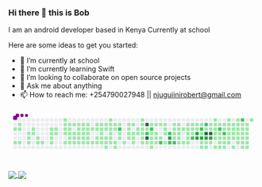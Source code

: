 ### Hi there 👋 this is Bob

I am an android developer based in Kenya
Currently at school 


Here are some ideas to get you started:

- 🔭 I’m currently at school 
- 🌱 I’m currently learning Swift
- 👯 I’m looking to collaborate on open source projects
- 💬 Ask me about anything
- 📫 How to reach me: +254790027948 || njuguiinirobert@gmail.com


<svg viewBox="-16 -32 880 192" width="880" height="192" xmlns="http://www.w3.org/2000/svg"><style>@keyframes c0{.95%{fill:var(--c1)}.97%,to{fill:var(--ce)}}@keyframes c1{1.52%{fill:var(--c1)}1.54%,to{fill:var(--ce)}}@keyframes c2{.56%{fill:var(--c1)}.58%,to{fill:var(--ce)}}@keyframes c3{.75%{fill:var(--c1)}.77%,to{fill:var(--ce)}}@keyframes c4{1.71%{fill:var(--c1)}1.73%,to{fill:var(--ce)}}@keyframes c5{2.48%{fill:var(--c1)}2.5%,to{fill:var(--ce)}}@keyframes c6{2.28%{fill:var(--c1)}2.3%,to{fill:var(--ce)}}@keyframes c7{2.09%{fill:var(--c1)}2.11%,to{fill:var(--ce)}}@keyframes c8{2.86%{fill:var(--c1)}2.88%,to{fill:var(--ce)}}@keyframes c9{2.67%{fill:var(--c1)}2.69%,to{fill:var(--ce)}}@keyframes ca{3.43%{fill:var(--c1)}3.45%,to{fill:var(--ce)}}@keyframes cb{3.62%{fill:var(--c1)}3.64%,to{fill:var(--ce)}}@keyframes cc{3.81%{fill:var(--c1)}3.83%,to{fill:var(--ce)}}@keyframes cd{5.15%{fill:var(--c1)}5.17%,to{fill:var(--ce)}}@keyframes ce{4.58%{fill:var(--c1)}4.6%,to{fill:var(--ce)}}@keyframes cf{4.39%{fill:var(--c1)}4.41%,to{fill:var(--ce)}}@keyframes cg{4.2%{fill:var(--c1)}4.22%,to{fill:var(--ce)}}@keyframes ch{4.96%{fill:var(--c1)}4.98%,to{fill:var(--ce)}}@keyframes ci{4.77%{fill:var(--c1)}4.79%,to{fill:var(--ce)}}@keyframes cj{60.79%{fill:var(--c1)}60.81%,to{fill:var(--ce)}}@keyframes ck{5.92%{fill:var(--c1)}5.94%,to{fill:var(--ce)}}@keyframes cl{21.02%{fill:var(--c1)}21.04%,to{fill:var(--ce)}}@keyframes cm{21.21%{fill:var(--c1)}21.23%,to{fill:var(--ce)}}@keyframes cn{59.84%{fill:var(--c1)}59.86%,to{fill:var(--ce)}}@keyframes co{6.11%{fill:var(--c1)}6.13%,to{fill:var(--ce)}}@keyframes cp{20.83%{fill:var(--c1)}20.85%,to{fill:var(--ce)}}@keyframes cq{20.64%{fill:var(--c1)}20.66%,to{fill:var(--ce)}}@keyframes cr{21.6%{fill:var(--c1)}21.62%,to{fill:var(--ce)}}@keyframes cs{59.65%{fill:var(--c1)}59.67%,to{fill:var(--ce)}}@keyframes ct{6.3%{fill:var(--c1)}6.32%,to{fill:var(--ce)}}@keyframes cu{20.45%{fill:var(--c1)}20.47%,to{fill:var(--ce)}}@keyframes cv{21.79%{fill:var(--c1)}21.81%,to{fill:var(--ce)}}@keyframes cw{59.45%{fill:var(--c1)}59.47%,to{fill:var(--ce)}}@keyframes cx{6.49%{fill:var(--c1)}6.51%,to{fill:var(--ce)}}@keyframes cy{20.07%{fill:var(--c1)}20.09%,to{fill:var(--ce)}}@keyframes cz{20.26%{fill:var(--c1)}20.28%,to{fill:var(--ce)}}@keyframes c10{21.98%{fill:var(--c1)}22%,to{fill:var(--ce)}}@keyframes c11{59.26%{fill:var(--c1)}59.28%,to{fill:var(--ce)}}@keyframes c12{6.68%{fill:var(--c1)}6.7%,to{fill:var(--ce)}}@keyframes c13{19.88%{fill:var(--c1)}19.9%,to{fill:var(--ce)}}@keyframes c14{19.68%{fill:var(--c1)}19.7%,to{fill:var(--ce)}}@keyframes c15{22.17%{fill:var(--c1)}22.19%,to{fill:var(--ce)}}@keyframes c16{59.07%{fill:var(--c1)}59.09%,to{fill:var(--ce)}}@keyframes c17{6.87%{fill:var(--c1)}6.89%,to{fill:var(--ce)}}@keyframes c18{7.06%{fill:var(--c1)}7.08%,to{fill:var(--ce)}}@keyframes c19{19.49%{fill:var(--c1)}19.51%,to{fill:var(--ce)}}@keyframes c1a{22.36%{fill:var(--c1)}22.38%,to{fill:var(--ce)}}@keyframes c1b{58.88%{fill:var(--c1)}58.9%,to{fill:var(--ce)}}@keyframes c1c{7.26%{fill:var(--c1)}7.28%,to{fill:var(--ce)}}@keyframes c1d{58.69%{fill:var(--c1)}58.71%,to{fill:var(--ce)}}@keyframes c1e{57.73%{fill:var(--c1)}57.75%,to{fill:var(--ce)}}@keyframes c1f{7.45%{fill:var(--c1)}7.47%,to{fill:var(--ce)}}@keyframes c1g{22.74%{fill:var(--c1)}22.76%,to{fill:var(--ce)}}@keyframes c1h{22.93%{fill:var(--c1)}22.95%,to{fill:var(--ce)}}@keyframes c1i{57.54%{fill:var(--c1)}57.56%,to{fill:var(--ce)}}@keyframes c1j{7.64%{fill:var(--c1)}7.66%,to{fill:var(--ce)}}@keyframes c1k{18.92%{fill:var(--c1)}18.94%,to{fill:var(--ce)}}@keyframes c1l{18.73%{fill:var(--c1)}18.75%,to{fill:var(--ce)}}@keyframes c1m{23.13%{fill:var(--c1)}23.15%,to{fill:var(--ce)}}@keyframes c1n{57.35%{fill:var(--c1)}57.37%,to{fill:var(--ce)}}@keyframes c1o{7.83%{fill:var(--c1)}7.85%,to{fill:var(--ce)}}@keyframes c1p{18.54%{fill:var(--c1)}18.56%,to{fill:var(--ce)}}@keyframes c1q{18.35%{fill:var(--c1)}18.37%,to{fill:var(--ce)}}@keyframes c1r{23.51%{fill:var(--c1)}23.53%,to{fill:var(--ce)}}@keyframes c1s{56.97%{fill:var(--c1)}56.99%,to{fill:var(--ce)}}@keyframes c1t{57.16%{fill:var(--c1)}57.18%,to{fill:var(--ce)}}@keyframes c1u{8.02%{fill:var(--c1)}8.04%,to{fill:var(--ce)}}@keyframes c1v{17.39%{fill:var(--c1)}17.41%,to{fill:var(--ce)}}@keyframes c1w{17.58%{fill:var(--c1)}17.6%,to{fill:var(--ce)}}@keyframes c1x{18.15%{fill:var(--c1)}18.17%,to{fill:var(--ce)}}@keyframes c1y{8.4%{fill:var(--c1)}8.42%,to{fill:var(--ce)}}@keyframes c1z{8.21%{fill:var(--c1)}8.23%,to{fill:var(--ce)}}@keyframes c20{17.96%{fill:var(--c1)}17.98%,to{fill:var(--ce)}}@keyframes c21{23.89%{fill:var(--c1)}23.91%,to{fill:var(--ce)}}@keyframes c22{8.59%{fill:var(--c1)}8.61%,to{fill:var(--ce)}}@keyframes c23{79.15%{fill:var(--c2)}79.17%,to{fill:var(--ce)}}@keyframes c24{17.01%{fill:var(--c1)}17.03%,to{fill:var(--ce)}}@keyframes c25{16.82%{fill:var(--c1)}16.84%,to{fill:var(--ce)}}@keyframes c26{24.46%{fill:var(--c1)}24.48%,to{fill:var(--ce)}}@keyframes c27{8.98%{fill:var(--c1)}9%,to{fill:var(--ce)}}@keyframes c28{15.67%{fill:var(--c1)}15.69%,to{fill:var(--ce)}}@keyframes c29{15.48%{fill:var(--c1)}15.5%,to{fill:var(--ce)}}@keyframes c2a{16.43%{fill:var(--c1)}16.45%,to{fill:var(--ce)}}@keyframes c2b{9.17%{fill:var(--c1)}9.19%,to{fill:var(--ce)}}@keyframes c2c{15.29%{fill:var(--c1)}15.31%,to{fill:var(--ce)}}@keyframes c2d{16.24%{fill:var(--c1)}16.26%,to{fill:var(--ce)}}@keyframes c2e{24.85%{fill:var(--c1)}24.87%,to{fill:var(--ce)}}@keyframes c2f{14.9%{fill:var(--c1)}14.92%,to{fill:var(--ce)}}@keyframes c2g{15.1%{fill:var(--c1)}15.12%,to{fill:var(--ce)}}@keyframes c2h{9.74%{fill:var(--c1)}9.76%,to{fill:var(--ce)}}@keyframes c2i{9.55%{fill:var(--c1)}9.57%,to{fill:var(--ce)}}@keyframes c2j{14.71%{fill:var(--c1)}14.73%,to{fill:var(--ce)}}@keyframes c2k{14.52%{fill:var(--c1)}14.54%,to{fill:var(--ce)}}@keyframes c2l{14.33%{fill:var(--c1)}14.35%,to{fill:var(--ce)}}@keyframes c2m{14.14%{fill:var(--c1)}14.16%,to{fill:var(--ce)}}@keyframes c2n{87.75%{fill:var(--c4)}87.77%,to{fill:var(--ce)}}@keyframes c2o{64.62%{fill:var(--c1)}64.64%,to{fill:var(--ce)}}@keyframes c2p{77.81%{fill:var(--c2)}77.83%,to{fill:var(--ce)}}@keyframes c2q{87.18%{fill:var(--c4)}87.2%,to{fill:var(--ce)}}@keyframes c2r{13.95%{fill:var(--c1)}13.97%,to{fill:var(--ce)}}@keyframes c2s{10.32%{fill:var(--c1)}10.34%,to{fill:var(--ce)}}@keyframes c2t{64.81%{fill:var(--c2)}64.83%,to{fill:var(--ce)}}@keyframes c2u{12.99%{fill:var(--c1)}13.01%,to{fill:var(--ce)}}@keyframes c2v{12.8%{fill:var(--c1)}12.82%,to{fill:var(--ce)}}@keyframes c2w{13.76%{fill:var(--c1)}13.78%,to{fill:var(--ce)}}@keyframes c2x{25.8%{fill:var(--c1)}25.82%,to{fill:var(--ce)}}@keyframes c2y{10.51%{fill:var(--c1)}10.53%,to{fill:var(--ce)}}@keyframes c2z{11.65%{fill:var(--c1)}11.67%,to{fill:var(--ce)}}@keyframes c30{12.61%{fill:var(--c1)}12.63%,to{fill:var(--ce)}}@keyframes c31{13.57%{fill:var(--c1)}13.59%,to{fill:var(--ce)}}@keyframes c32{10.7%{fill:var(--c1)}10.72%,to{fill:var(--ce)}}@keyframes c33{12.42%{fill:var(--c1)}12.44%,to{fill:var(--ce)}}@keyframes c34{75.71%{fill:var(--c2)}75.73%,to{fill:var(--ce)}}@keyframes c35{10.89%{fill:var(--c1)}10.91%,to{fill:var(--ce)}}@keyframes c36{11.08%{fill:var(--c1)}11.1%,to{fill:var(--ce)}}@keyframes c37{12.04%{fill:var(--c1)}12.06%,to{fill:var(--ce)}}@keyframes c38{26.57%{fill:var(--c1)}26.59%,to{fill:var(--ce)}}@keyframes c39{76.47%{fill:var(--c2)}76.49%,to{fill:var(--ce)}}@keyframes c3a{86.22%{fill:var(--c3)}86.24%,to{fill:var(--ce)}}@keyframes c3b{75.32%{fill:var(--c2)}75.34%,to{fill:var(--ce)}}@keyframes c3c{44.54%{fill:var(--c1)}44.56%,to{fill:var(--ce)}}@keyframes c3d{27.52%{fill:var(--c1)}27.54%,to{fill:var(--ce)}}@keyframes c3e{44.92%{fill:var(--c1)}44.94%,to{fill:var(--ce)}}@keyframes c3f{45.88%{fill:var(--c1)}45.9%,to{fill:var(--ce)}}@keyframes c3g{75.13%{fill:var(--c2)}75.15%,to{fill:var(--ce)}}@keyframes c3h{44.35%{fill:var(--c1)}44.37%,to{fill:var(--ce)}}@keyframes c3i{27.71%{fill:var(--c1)}27.73%,to{fill:var(--ce)}}@keyframes c3j{45.11%{fill:var(--c1)}45.13%,to{fill:var(--ce)}}@keyframes c3k{45.69%{fill:var(--c1)}45.71%,to{fill:var(--ce)}}@keyframes c3l{46.64%{fill:var(--c1)}46.66%,to{fill:var(--ce)}}@keyframes c3m{27.91%{fill:var(--c1)}27.93%,to{fill:var(--ce)}}@keyframes c3n{46.84%{fill:var(--c1)}46.86%,to{fill:var(--ce)}}@keyframes c3o{43.97%{fill:var(--c1)}43.99%,to{fill:var(--ce)}}@keyframes c3p{28.1%{fill:var(--c1)}28.12%,to{fill:var(--ce)}}@keyframes c3q{43.2%{fill:var(--c1)}43.22%,to{fill:var(--ce)}}@keyframes c3r{43.01%{fill:var(--c1)}43.03%,to{fill:var(--ce)}}@keyframes c3s{42.82%{fill:var(--c1)}42.84%,to{fill:var(--ce)}}@keyframes c3t{43.78%{fill:var(--c1)}43.8%,to{fill:var(--ce)}}@keyframes c3u{28.29%{fill:var(--c1)}28.31%,to{fill:var(--ce)}}@keyframes c3v{43.39%{fill:var(--c1)}43.41%,to{fill:var(--ce)}}@keyframes c3w{74.18%{fill:var(--c2)}74.2%,to{fill:var(--ce)}}@keyframes c3x{28.67%{fill:var(--c1)}28.69%,to{fill:var(--ce)}}@keyframes c3y{28.48%{fill:var(--c1)}28.5%,to{fill:var(--ce)}}@keyframes c3z{83.36%{fill:var(--c3)}83.38%,to{fill:var(--ce)}}@keyframes c40{83.55%{fill:var(--c3)}83.57%,to{fill:var(--ce)}}@keyframes c41{28.86%{fill:var(--c1)}28.88%,to{fill:var(--ce)}}@keyframes c42{68.82%{fill:var(--c2)}68.84%,to{fill:var(--ce)}}@keyframes c43{83.16%{fill:var(--c1)}83.18%,to{fill:var(--ce)}}@keyframes c44{83.74%{fill:var(--c3)}83.76%,to{fill:var(--ce)}}@keyframes c45{41.48%{fill:var(--c1)}41.5%,to{fill:var(--ce)}}@keyframes c46{41.67%{fill:var(--c1)}41.69%,to{fill:var(--ce)}}@keyframes c47{68.44%{fill:var(--c2)}68.46%,to{fill:var(--ce)}}@keyframes c48{68.25%{fill:var(--c1)}68.27%,to{fill:var(--ce)}}@keyframes c49{90.62%{fill:var(--c4)}90.64%,to{fill:var(--ce)}}@keyframes c4a{83.93%{fill:var(--c3)}83.95%,to{fill:var(--ce)}}@keyframes c4b{41.29%{fill:var(--c1)}41.31%,to{fill:var(--ce)}}@keyframes c4c{41.86%{fill:var(--c1)}41.88%,to{fill:var(--ce)}}@keyframes c4d{36.89%{fill:var(--c1)}36.91%,to{fill:var(--ce)}}@keyframes c4e{36.7%{fill:var(--c1)}36.72%,to{fill:var(--ce)}}@keyframes c4f{90.81%{fill:var(--c4)}90.83%,to{fill:var(--ce)}}@keyframes c4g{84.12%{fill:var(--c3)}84.14%,to{fill:var(--ce)}}@keyframes c4h{41.1%{fill:var(--c1)}41.12%,to{fill:var(--ce)}}@keyframes c4i{29.63%{fill:var(--c1)}29.65%,to{fill:var(--ce)}}@keyframes c4j{29.82%{fill:var(--c1)}29.84%,to{fill:var(--ce)}}@keyframes c4k{36.51%{fill:var(--c1)}36.53%,to{fill:var(--ce)}}@keyframes c4l{36.32%{fill:var(--c1)}36.34%,to{fill:var(--ce)}}@keyframes c4m{37.66%{fill:var(--c1)}37.68%,to{fill:var(--ce)}}@keyframes c4n{40.72%{fill:var(--c1)}40.74%,to{fill:var(--ce)}}@keyframes c4o{30.01%{fill:var(--c1)}30.03%,to{fill:var(--ce)}}@keyframes c4p{69.59%{fill:var(--c2)}69.61%,to{fill:var(--ce)}}@keyframes c4q{36.13%{fill:var(--c1)}36.15%,to{fill:var(--ce)}}@keyframes c4r{35.94%{fill:var(--c1)}35.96%,to{fill:var(--ce)}}@keyframes c4s{38.04%{fill:var(--c1)}38.06%,to{fill:var(--ce)}}@keyframes c4t{40.53%{fill:var(--c1)}40.55%,to{fill:var(--ce)}}@keyframes c4u{30.2%{fill:var(--c1)}30.22%,to{fill:var(--ce)}}@keyframes c4v{32.3%{fill:var(--c1)}32.32%,to{fill:var(--ce)}}@keyframes c4w{69.97%{fill:var(--c2)}69.99%,to{fill:var(--ce)}}@keyframes c4x{35.75%{fill:var(--c1)}35.77%,to{fill:var(--ce)}}@keyframes c4y{38.23%{fill:var(--c1)}38.25%,to{fill:var(--ce)}}@keyframes c4z{40.33%{fill:var(--c1)}40.35%,to{fill:var(--ce)}}@keyframes c50{32.88%{fill:var(--c1)}32.9%,to{fill:var(--ce)}}@keyframes c51{30.39%{fill:var(--c1)}30.41%,to{fill:var(--ce)}}@keyframes c52{32.11%{fill:var(--c1)}32.13%,to{fill:var(--ce)}}@keyframes c53{35.36%{fill:var(--c1)}35.38%,to{fill:var(--ce)}}@keyframes c54{35.55%{fill:var(--c1)}35.57%,to{fill:var(--ce)}}@keyframes c55{38.42%{fill:var(--c1)}38.44%,to{fill:var(--ce)}}@keyframes c56{30.58%{fill:var(--c1)}30.6%,to{fill:var(--ce)}}@keyframes c57{31.92%{fill:var(--c1)}31.94%,to{fill:var(--ce)}}@keyframes c58{35.17%{fill:var(--c1)}35.19%,to{fill:var(--ce)}}@keyframes c59{34.98%{fill:var(--c1)}35%,to{fill:var(--ce)}}@keyframes c5a{39.95%{fill:var(--c1)}39.97%,to{fill:var(--ce)}}@keyframes c5b{33.26%{fill:var(--c1)}33.28%,to{fill:var(--ce)}}@keyframes c5c{30.77%{fill:var(--c1)}30.79%,to{fill:var(--ce)}}@keyframes c5d{31.73%{fill:var(--c1)}31.75%,to{fill:var(--ce)}}@keyframes c5e{33.83%{fill:var(--c1)}33.85%,to{fill:var(--ce)}}@keyframes c5f{34.79%{fill:var(--c1)}34.81%,to{fill:var(--ce)}}@keyframes c5g{38.8%{fill:var(--c1)}38.82%,to{fill:var(--ce)}}@keyframes c5h{71.31%{fill:var(--c2)}71.33%,to{fill:var(--ce)}}@keyframes c5i{30.97%{fill:var(--c1)}30.99%,to{fill:var(--ce)}}@keyframes c5j{31.54%{fill:var(--c1)}31.56%,to{fill:var(--ce)}}@keyframes c5k{34.02%{fill:var(--c1)}34.04%,to{fill:var(--ce)}}@keyframes c5l{34.6%{fill:var(--c1)}34.62%,to{fill:var(--ce)}}@keyframes c5m{39%{fill:var(--c1)}39.02%,to{fill:var(--ce)}}@keyframes c5n{39.57%{fill:var(--c1)}39.59%,to{fill:var(--ce)}}@keyframes c5o{31.16%{fill:var(--c1)}31.18%,to{fill:var(--ce)}}@keyframes c5p{31.35%{fill:var(--c1)}31.37%,to{fill:var(--ce)}}@keyframes c5q{34.22%{fill:var(--c1)}34.24%,to{fill:var(--ce)}}@keyframes c5r{34.41%{fill:var(--c1)}34.43%,to{fill:var(--ce)}}@keyframes c5s{39.19%{fill:var(--c1)}39.21%,to{fill:var(--ce)}}@keyframes c5t{39.38%{fill:var(--c1)}39.4%,to{fill:var(--ce)}}@keyframes c5u{50.66%{fill:var(--c1)}50.68%,to{fill:var(--ce)}}@keyframes u0{.56%{transform:scale(0,1)}.58%,.75%,.77%,.95%{transform:scale(.01,1)}.97%,1.52%,1.54%,1.71%{transform:scale(.02,1)}1.73%,2.09%,2.11%,2.28%{transform:scale(.03,1)}2.3%,2.48%,2.5%,2.67%{transform:scale(.04,1)}2.69%,2.86%,2.88%,3.43%{transform:scale(.05,1)}3.45%,3.62%,3.64%,3.81%{transform:scale(.06,1)}3.83%,4.2%{transform:scale(.07,1)}4.22%,4.39%,4.41%,4.58%{transform:scale(.08,1)}4.6%,4.77%,4.79%,4.96%{transform:scale(.09,1)}4.98%,5.15%,5.17%,5.92%{transform:scale(.1,1)}5.94%,6.11%,6.13%,6.3%{transform:scale(.11,1)}6.32%,6.49%,6.51%,6.68%{transform:scale(.12,1)}6.7%,6.87%,6.89%,7.06%{transform:scale(.13,1)}7.08%,7.26%{transform:scale(.14,1)}7.28%,7.45%,7.47%,7.64%{transform:scale(.15,1)}7.66%,7.83%,7.85%,8.02%{transform:scale(.16,1)}8.04%,8.21%,8.23%,8.4%{transform:scale(.17,1)}8.42%,8.59%,8.61%,8.98%{transform:scale(.18,1)}9%,9.17%,9.19%,9.55%{transform:scale(.19,1)}10.32%,9.57%,9.74%,9.76%{transform:scale(.2,1)}10.34%,10.51%{transform:scale(.21,1)}10.53%,10.7%,10.72%,10.89%{transform:scale(.22,1)}10.91%,11.08%,11.1%,11.65%{transform:scale(.23,1)}11.67%,12.04%,12.06%,12.42%{transform:scale(.24,1)}12.44%,12.61%,12.63%,12.8%{transform:scale(.25,1)}12.82%,12.99%,13.01%,13.57%{transform:scale(.26,1)}13.59%,13.76%,13.78%,13.95%{transform:scale(.27,1)}13.97%,14.14%,14.16%,14.33%{transform:scale(.28,1)}14.35%,14.52%{transform:scale(.29,1)}14.54%,14.71%,14.73%,14.9%{transform:scale(.3,1)}14.92%,15.1%,15.12%,15.29%{transform:scale(.31,1)}15.31%,15.48%,15.5%,15.67%{transform:scale(.32,1)}15.69%,16.24%,16.26%,16.43%{transform:scale(.33,1)}16.45%,16.82%,16.84%,17.01%{transform:scale(.34,1)}17.03%,17.39%,17.41%,17.58%{transform:scale(.35,1)}17.6%,17.96%{transform:scale(.36,1)}17.98%,18.15%,18.17%,18.35%{transform:scale(.37,1)}18.37%,18.54%,18.56%,18.73%{transform:scale(.38,1)}18.75%,18.92%,18.94%,19.49%{transform:scale(.39,1)}19.51%,19.68%,19.7%,19.88%{transform:scale(.4,1)}19.9%,20.07%,20.09%,20.26%{transform:scale(.41,1)}20.28%,20.45%,20.47%,20.64%{transform:scale(.42,1)}20.66%,20.83%{transform:scale(.43,1)}20.85%,21.02%,21.04%,21.21%{transform:scale(.44,1)}21.23%,21.6%,21.62%,21.79%{transform:scale(.45,1)}21.81%,21.98%,22%,22.17%{transform:scale(.46,1)}22.19%,22.36%,22.38%,22.74%{transform:scale(.47,1)}22.76%,22.93%,22.95%,23.13%{transform:scale(.48,1)}23.15%,23.51%,23.53%,23.89%{transform:scale(.49,1)}23.91%,24.46%{transform:scale(.5,1)}24.48%,24.85%,24.87%,25.8%{transform:scale(.51,1)}25.82%,26.57%,26.59%,27.52%{transform:scale(.52,1)}27.54%,27.71%,27.73%,27.91%{transform:scale(.53,1)}27.93%,28.1%,28.12%,28.29%{transform:scale(.54,1)}28.31%,28.48%,28.5%,28.67%{transform:scale(.55,1)}28.69%,28.86%,28.88%,29.63%{transform:scale(.56,1)}29.65%,29.82%{transform:scale(.57,1)}29.84%,30.01%,30.03%,30.2%{transform:scale(.58,1)}30.22%,30.39%,30.41%,30.58%{transform:scale(.59,1)}30.6%,30.77%,30.79%,30.97%{transform:scale(.6,1)}30.99%,31.16%,31.18%,31.35%{transform:scale(.61,1)}31.37%,31.54%,31.56%,31.73%{transform:scale(.62,1)}31.75%,31.92%,31.94%,32.11%{transform:scale(.63,1)}32.13%,32.3%{transform:scale(.64,1)}32.32%,32.88%,32.9%,33.26%{transform:scale(.65,1)}33.28%,33.83%,33.85%,34.02%{transform:scale(.66,1)}34.04%,34.22%,34.24%,34.41%{transform:scale(.67,1)}34.43%,34.6%,34.62%,34.79%{transform:scale(.68,1)}34.81%,34.98%,35%,35.17%{transform:scale(.69,1)}35.19%,35.36%,35.38%,35.55%{transform:scale(.7,1)}35.57%,35.75%{transform:scale(.71,1)}35.77%,35.94%,35.96%,36.13%{transform:scale(.72,1)}36.15%,36.32%,36.34%,36.51%{transform:scale(.73,1)}36.53%,36.7%,36.72%,36.89%{transform:scale(.74,1)}36.91%,37.66%,37.68%,38.04%{transform:scale(.75,1)}38.06%,38.23%,38.25%,38.42%{transform:scale(.76,1)}38.44%,38.8%,38.82%,39%{transform:scale(.77,1)}39.02%,39.19%,39.21%,39.38%{transform:scale(.78,1)}39.4%,39.57%{transform:scale(.79,1)}39.59%,39.95%,39.97%,40.33%{transform:scale(.8,1)}40.35%,40.53%,40.55%,40.72%{transform:scale(.81,1)}40.74%,41.1%,41.12%,41.29%{transform:scale(.82,1)}41.31%,41.48%,41.5%,41.67%{transform:scale(.83,1)}41.69%,41.86%,41.88%,42.82%{transform:scale(.84,1)}42.84%,43.01%,43.03%,43.2%{transform:scale(.85,1)}43.22%,43.39%{transform:scale(.86,1)}43.41%,43.78%,43.8%,43.97%{transform:scale(.87,1)}43.99%,44.35%,44.37%,44.54%{transform:scale(.88,1)}44.56%,44.92%,44.94%,45.11%{transform:scale(.89,1)}45.13%,45.69%,45.71%,45.88%{transform:scale(.9,1)}45.9%,46.64%,46.66%,46.84%{transform:scale(.91,1)}46.86%,50.66%,50.68%,56.97%{transform:scale(.92,1)}56.99%,57.16%{transform:scale(.93,1)}57.18%,57.35%,57.37%,57.54%{transform:scale(.94,1)}57.56%,57.73%,57.75%,58.69%{transform:scale(.95,1)}58.71%,58.88%,58.9%,59.07%{transform:scale(.96,1)}59.09%,59.26%,59.28%,59.45%{transform:scale(.97,1)}59.47%,59.65%,59.67%,59.84%{transform:scale(.98,1)}59.86%,60.79%,60.81%,64.62%{transform:scale(.99,1)}64.64%,to{transform:scale(1,1)}}@keyframes u1{64.81%{transform:scale(0,1)}64.83%,to{transform:scale(1,1)}}@keyframes u2{68.25%{transform:scale(0,1)}68.27%,to{transform:scale(1,1)}}@keyframes u3{68.44%{transform:scale(0,1)}68.46%,68.82%{transform:scale(.08,1)}68.84%,69.59%{transform:scale(.17,1)}69.61%,69.97%{transform:scale(.25,1)}69.99%,71.31%{transform:scale(.33,1)}71.33%,74.18%{transform:scale(.42,1)}74.2%,75.13%{transform:scale(.5,1)}75.15%,75.32%{transform:scale(.58,1)}75.34%,75.71%{transform:scale(.67,1)}75.73%,76.47%{transform:scale(.75,1)}76.49%,77.81%{transform:scale(.83,1)}77.83%,79.15%{transform:scale(.92,1)}79.17%,to{transform:scale(1,1)}}@keyframes u4{83.16%{transform:scale(0,1)}83.18%,to{transform:scale(1,1)}}@keyframes u5{83.36%{transform:scale(0,1)}83.38%,83.55%{transform:scale(.17,1)}83.57%,83.74%{transform:scale(.33,1)}83.76%,83.93%{transform:scale(.5,1)}83.95%,84.12%{transform:scale(.67,1)}84.14%,86.22%{transform:scale(.83,1)}86.24%,to{transform:scale(1,1)}}@keyframes u6{87.18%{transform:scale(0,1)}87.2%,87.75%{transform:scale(.25,1)}87.77%,90.62%{transform:scale(.5,1)}90.64%,90.81%{transform:scale(.75,1)}90.83%,to{transform:scale(1,1)}}@keyframes s0{0%,99.81%{transform:translate(0,-16px)}.19%{transform:translate(0,0)}.38%{transform:translate(16px,0)}.76%{transform:translate(16px,32px)}.96%{transform:translate(0,32px)}1.53%{transform:translate(0,80px)}2.1%{transform:translate(48px,80px)}2.49%{transform:translate(48px,48px)}2.68%{transform:translate(64px,48px)}2.87%{transform:translate(64px,32px)}3.06%{transform:translate(80px,32px)}3.63%{transform:translate(80px,80px)}4.21%{transform:translate(128px,80px)}4.59%{transform:translate(128px,48px)}4.78%{transform:translate(144px,48px)}4.97%{transform:translate(144px,32px)}5.16%{transform:translate(128px,32px)}5.35%{transform:translate(128px,16px)}6.88%{transform:translate(256px,16px)}7.07%{transform:translate(256px,32px)}8.22%{transform:translate(352px,32px)}8.41%{transform:translate(352px,16px)}9.56%{transform:translate(448px,16px)}9.75%{transform:translate(448px,0)}10.13%{transform:translate(480px,0)}10.33%{transform:translate(480px,16px)}10.9%{transform:translate(528px,16px)}11.09%,27.15%{transform:translate(528px,32px)}11.47%{transform:translate(496px,32px)}11.66%,13.19%{transform:translate(496px,48px)}12.05%,76.29%{transform:translate(528px,48px)}12.24%,76.1%{transform:translate(528px,64px)}12.81%{transform:translate(480px,64px)}13%{transform:translate(480px,48px)}13.58%{transform:translate(496px,80px)}14.15%{transform:translate(448px,80px)}14.72%,78.2%{transform:translate(448px,32px)}14.91%{transform:translate(432px,32px)}15.11%{transform:translate(432px,48px)}15.49%{transform:translate(400px,48px)}15.68%{transform:translate(400px,32px)}15.87%{transform:translate(416px,32px)}16.25%{transform:translate(416px,64px)}16.83%{transform:translate(368px,64px)}17.02%,79.35%{transform:translate(368px,48px)}17.4%{transform:translate(336px,48px)}17.59%{transform:translate(336px,64px)}17.78%{transform:translate(352px,64px)}17.97%{transform:translate(352px,80px)}18.36%,23.33%{transform:translate(320px,80px)}18.55%{transform:translate(320px,64px)}18.74%{transform:translate(304px,64px)}18.93%{transform:translate(304px,48px)}19.69%{transform:translate(240px,48px)}19.89%{transform:translate(240px,32px)}20.08%{transform:translate(224px,32px)}20.27%{transform:translate(224px,48px)}20.65%,21.41%{transform:translate(192px,48px)}20.84%{transform:translate(192px,32px)}21.03%{transform:translate(176px,32px)}21.22%{transform:translate(176px,48px)}21.61%{transform:translate(192px,64px)}22.75%{transform:translate(288px,64px)}22.94%{transform:translate(288px,80px)}23.52%{transform:translate(320px,96px)}24.28%{transform:translate(384px,96px)}24.47%{transform:translate(384px,80px)}25.62%{transform:translate(480px,80px)}25.81%{transform:translate(480px,96px)}26.39%{transform:translate(528px,96px)}28.49%{transform:translate(640px,32px)}28.68%{transform:translate(640px,16px)}28.87%,67.11%,68.64%{transform:translate(656px,16px)}29.06%,67.3%{transform:translate(656px,0)}29.64%{transform:translate(704px,0)}29.83%,37.09%{transform:translate(704px,16px)}31.17%{transform:translate(816px,16px)}31.36%{transform:translate(816px,32px)}32.31%,69.79%{transform:translate(736px,32px)}32.5%{transform:translate(736px,16px)}32.7%{transform:translate(752px,16px)}32.89%{transform:translate(752px,0)}33.27%{transform:translate(784px,0)}33.84%{transform:translate(784px,48px)}34.23%{transform:translate(816px,48px)}34.42%{transform:translate(816px,64px)}34.99%{transform:translate(768px,64px)}35.18%{transform:translate(768px,48px)}35.37%{transform:translate(752px,48px)}35.56%{transform:translate(752px,64px)}35.95%{transform:translate(720px,64px)}36.14%{transform:translate(720px,48px)}36.33%{transform:translate(704px,48px)}36.52%{transform:translate(704px,32px)}36.71%,68.07%,91.01%{transform:translate(688px,32px)}36.9%{transform:translate(688px,16px)}37.86%,40.92%{transform:translate(704px,80px)}39.2%{transform:translate(816px,80px)}39.39%{transform:translate(816px,96px)}40.73%{transform:translate(704px,96px)}41.49%{transform:translate(656px,80px)}41.68%{transform:translate(656px,96px)}41.87%{transform:translate(672px,96px)}42.07%,84.51%{transform:translate(672px,80px)}42.83%{transform:translate(608px,80px)}43.21%{transform:translate(608px,48px)}43.4%,82.41%{transform:translate(624px,48px)}43.79%{transform:translate(624px,16px)}44.55%,65.97%{transform:translate(560px,16px)}44.93%,46.08%{transform:translate(560px,48px)}45.32%{transform:translate(592px,48px)}45.51%{transform:translate(592px,64px)}45.89%,74.95%{transform:translate(560px,64px)}46.27%{transform:translate(576px,48px)}46.65%{transform:translate(576px,80px)}49.71%{transform:translate(832px,80px)}50.86%{transform:translate(832px,-16px)}56.79%{transform:translate(336px,-16px)}57.17%{transform:translate(336px,16px)}57.93%{transform:translate(272px,16px)}58.7%{transform:translate(272px,80px)}59.85%{transform:translate(176px,80px)}60.8%{transform:translate(176px,0)}60.99%{transform:translate(192px,0)}61.19%{transform:translate(192px,16px)}63.48%{transform:translate(384px,16px)}63.67%{transform:translate(384px,32px)}65.77%{transform:translate(560px,32px)}67.69%{transform:translate(688px,0)}68.26%{transform:translate(672px,32px)}68.45%,90.25%{transform:translate(672px,16px)}68.83%,82.98%{transform:translate(656px,32px)}69.98%{transform:translate(736px,48px)}70.75%{transform:translate(800px,48px)}71.32%{transform:translate(800px,0)}73.42%{transform:translate(624px,0)}74.19%{transform:translate(624px,64px)}75.14%{transform:translate(560px,80px)}75.72%{transform:translate(512px,80px)}75.91%{transform:translate(512px,64px)}76.48%{transform:translate(544px,48px)}76.67%{transform:translate(544px,32px)}77.63%{transform:translate(464px,32px)}77.82%{transform:translate(464px,48px)}78.01%{transform:translate(448px,48px)}79.16%{transform:translate(368px,32px)}82.6%{transform:translate(624px,32px)}83.17%{transform:translate(656px,48px)}83.37%{transform:translate(640px,48px)}83.56%{transform:translate(640px,64px)}84.13%{transform:translate(688px,64px)}84.32%{transform:translate(688px,80px)}84.7%{transform:translate(672px,64px)}87.19%{transform:translate(464px,64px)}87.76%{transform:translate(464px,16px)}90.63%{transform:translate(672px,48px)}90.82%{transform:translate(688px,48px)}97.32%{transform:translate(160px,32px)}97.71%{transform:translate(160px,0)}98.85%{transform:translate(64px,0)}99.04%{transform:translate(64px,-16px)}}@keyframes s1{0%,99.81%{transform:translate(16px,-16px)}.19%{transform:translate(0,-16px)}.38%{transform:translate(0,0)}.57%{transform:translate(16px,0)}.96%{transform:translate(16px,32px)}1.15%{transform:translate(0,32px)}1.72%{transform:translate(0,80px)}2.29%{transform:translate(48px,80px)}2.68%{transform:translate(48px,48px)}2.87%{transform:translate(64px,48px)}3.06%{transform:translate(64px,32px)}3.25%{transform:translate(80px,32px)}3.82%{transform:translate(80px,80px)}4.4%{transform:translate(128px,80px)}4.78%{transform:translate(128px,48px)}4.97%{transform:translate(144px,48px)}5.16%{transform:translate(144px,32px)}5.35%{transform:translate(128px,32px)}5.54%{transform:translate(128px,16px)}7.07%{transform:translate(256px,16px)}7.27%{transform:translate(256px,32px)}8.41%{transform:translate(352px,32px)}8.6%{transform:translate(352px,16px)}9.75%{transform:translate(448px,16px)}9.94%{transform:translate(448px,0)}10.33%{transform:translate(480px,0)}10.52%{transform:translate(480px,16px)}11.09%{transform:translate(528px,16px)}11.28%,27.34%{transform:translate(528px,32px)}11.66%{transform:translate(496px,32px)}11.85%,13.38%{transform:translate(496px,48px)}12.24%,76.48%{transform:translate(528px,48px)}12.43%,76.29%{transform:translate(528px,64px)}13%{transform:translate(480px,64px)}13.19%{transform:translate(480px,48px)}13.77%{transform:translate(496px,80px)}14.34%{transform:translate(448px,80px)}14.91%,78.39%{transform:translate(448px,32px)}15.11%{transform:translate(432px,32px)}15.3%{transform:translate(432px,48px)}15.68%{transform:translate(400px,48px)}15.87%{transform:translate(400px,32px)}16.06%{transform:translate(416px,32px)}16.44%{transform:translate(416px,64px)}17.02%{transform:translate(368px,64px)}17.21%,79.54%{transform:translate(368px,48px)}17.59%{transform:translate(336px,48px)}17.78%{transform:translate(336px,64px)}17.97%{transform:translate(352px,64px)}18.16%{transform:translate(352px,80px)}18.55%,23.52%{transform:translate(320px,80px)}18.74%{transform:translate(320px,64px)}18.93%{transform:translate(304px,64px)}19.12%{transform:translate(304px,48px)}19.89%{transform:translate(240px,48px)}20.08%{transform:translate(240px,32px)}20.27%{transform:translate(224px,32px)}20.46%{transform:translate(224px,48px)}20.84%,21.61%{transform:translate(192px,48px)}21.03%{transform:translate(192px,32px)}21.22%{transform:translate(176px,32px)}21.41%{transform:translate(176px,48px)}21.8%{transform:translate(192px,64px)}22.94%{transform:translate(288px,64px)}23.14%{transform:translate(288px,80px)}23.71%{transform:translate(320px,96px)}24.47%{transform:translate(384px,96px)}24.67%{transform:translate(384px,80px)}25.81%{transform:translate(480px,80px)}26%{transform:translate(480px,96px)}26.58%{transform:translate(528px,96px)}28.68%{transform:translate(640px,32px)}28.87%{transform:translate(640px,16px)}29.06%,67.3%,68.83%{transform:translate(656px,16px)}29.25%,67.5%{transform:translate(656px,0)}29.83%{transform:translate(704px,0)}30.02%,37.28%{transform:translate(704px,16px)}31.36%{transform:translate(816px,16px)}31.55%{transform:translate(816px,32px)}32.5%,69.98%{transform:translate(736px,32px)}32.7%{transform:translate(736px,16px)}32.89%{transform:translate(752px,16px)}33.08%{transform:translate(752px,0)}33.46%{transform:translate(784px,0)}34.03%{transform:translate(784px,48px)}34.42%{transform:translate(816px,48px)}34.61%{transform:translate(816px,64px)}35.18%{transform:translate(768px,64px)}35.37%{transform:translate(768px,48px)}35.56%{transform:translate(752px,48px)}35.76%{transform:translate(752px,64px)}36.14%{transform:translate(720px,64px)}36.33%{transform:translate(720px,48px)}36.52%{transform:translate(704px,48px)}36.71%{transform:translate(704px,32px)}36.9%,68.26%,91.2%{transform:translate(688px,32px)}37.09%{transform:translate(688px,16px)}38.05%,41.11%{transform:translate(704px,80px)}39.39%{transform:translate(816px,80px)}39.58%{transform:translate(816px,96px)}40.92%{transform:translate(704px,96px)}41.68%{transform:translate(656px,80px)}41.87%{transform:translate(656px,96px)}42.07%{transform:translate(672px,96px)}42.26%,84.7%{transform:translate(672px,80px)}43.02%{transform:translate(608px,80px)}43.4%{transform:translate(608px,48px)}43.59%,82.6%{transform:translate(624px,48px)}43.98%{transform:translate(624px,16px)}44.74%,66.16%{transform:translate(560px,16px)}45.12%,46.27%{transform:translate(560px,48px)}45.51%{transform:translate(592px,48px)}45.7%{transform:translate(592px,64px)}46.08%,75.14%{transform:translate(560px,64px)}46.46%{transform:translate(576px,48px)}46.85%{transform:translate(576px,80px)}49.9%{transform:translate(832px,80px)}51.05%{transform:translate(832px,-16px)}56.98%{transform:translate(336px,-16px)}57.36%{transform:translate(336px,16px)}58.13%{transform:translate(272px,16px)}58.89%{transform:translate(272px,80px)}60.04%{transform:translate(176px,80px)}60.99%{transform:translate(176px,0)}61.19%{transform:translate(192px,0)}61.38%{transform:translate(192px,16px)}63.67%{transform:translate(384px,16px)}63.86%{transform:translate(384px,32px)}65.97%{transform:translate(560px,32px)}67.88%{transform:translate(688px,0)}68.45%{transform:translate(672px,32px)}68.64%,90.44%{transform:translate(672px,16px)}69.02%,83.17%{transform:translate(656px,32px)}70.17%{transform:translate(736px,48px)}70.94%{transform:translate(800px,48px)}71.51%{transform:translate(800px,0)}73.61%{transform:translate(624px,0)}74.38%{transform:translate(624px,64px)}75.33%{transform:translate(560px,80px)}75.91%{transform:translate(512px,80px)}76.1%{transform:translate(512px,64px)}76.67%{transform:translate(544px,48px)}76.86%{transform:translate(544px,32px)}77.82%{transform:translate(464px,32px)}78.01%{transform:translate(464px,48px)}78.2%{transform:translate(448px,48px)}79.35%{transform:translate(368px,32px)}82.79%{transform:translate(624px,32px)}83.37%{transform:translate(656px,48px)}83.56%{transform:translate(640px,48px)}83.75%{transform:translate(640px,64px)}84.32%{transform:translate(688px,64px)}84.51%{transform:translate(688px,80px)}84.89%{transform:translate(672px,64px)}87.38%{transform:translate(464px,64px)}87.95%{transform:translate(464px,16px)}90.82%{transform:translate(672px,48px)}91.01%{transform:translate(688px,48px)}97.51%{transform:translate(160px,32px)}97.9%{transform:translate(160px,0)}99.04%{transform:translate(64px,0)}99.24%{transform:translate(64px,-16px)}}@keyframes s2{0%,99.81%{transform:translate(32px,-16px)}.38%{transform:translate(0,-16px)}.57%{transform:translate(0,0)}.76%{transform:translate(16px,0)}1.15%{transform:translate(16px,32px)}1.34%{transform:translate(0,32px)}1.91%{transform:translate(0,80px)}2.49%{transform:translate(48px,80px)}2.87%{transform:translate(48px,48px)}3.06%{transform:translate(64px,48px)}3.25%{transform:translate(64px,32px)}3.44%{transform:translate(80px,32px)}4.02%{transform:translate(80px,80px)}4.59%{transform:translate(128px,80px)}4.97%{transform:translate(128px,48px)}5.16%{transform:translate(144px,48px)}5.35%{transform:translate(144px,32px)}5.54%{transform:translate(128px,32px)}5.74%{transform:translate(128px,16px)}7.27%{transform:translate(256px,16px)}7.46%{transform:translate(256px,32px)}8.6%{transform:translate(352px,32px)}8.8%{transform:translate(352px,16px)}9.94%{transform:translate(448px,16px)}10.13%{transform:translate(448px,0)}10.52%{transform:translate(480px,0)}10.71%{transform:translate(480px,16px)}11.28%{transform:translate(528px,16px)}11.47%,27.53%{transform:translate(528px,32px)}11.85%{transform:translate(496px,32px)}12.05%,13.58%{transform:translate(496px,48px)}12.43%,76.67%{transform:translate(528px,48px)}12.62%,76.48%{transform:translate(528px,64px)}13.19%{transform:translate(480px,64px)}13.38%{transform:translate(480px,48px)}13.96%{transform:translate(496px,80px)}14.53%{transform:translate(448px,80px)}15.11%,78.59%{transform:translate(448px,32px)}15.3%{transform:translate(432px,32px)}15.49%{transform:translate(432px,48px)}15.87%{transform:translate(400px,48px)}16.06%{transform:translate(400px,32px)}16.25%{transform:translate(416px,32px)}16.63%{transform:translate(416px,64px)}17.21%{transform:translate(368px,64px)}17.4%,79.73%{transform:translate(368px,48px)}17.78%{transform:translate(336px,48px)}17.97%{transform:translate(336px,64px)}18.16%{transform:translate(352px,64px)}18.36%{transform:translate(352px,80px)}18.74%,23.71%{transform:translate(320px,80px)}18.93%{transform:translate(320px,64px)}19.12%{transform:translate(304px,64px)}19.31%{transform:translate(304px,48px)}20.08%{transform:translate(240px,48px)}20.27%{transform:translate(240px,32px)}20.46%{transform:translate(224px,32px)}20.65%{transform:translate(224px,48px)}21.03%,21.8%{transform:translate(192px,48px)}21.22%{transform:translate(192px,32px)}21.41%{transform:translate(176px,32px)}21.61%{transform:translate(176px,48px)}21.99%{transform:translate(192px,64px)}23.14%{transform:translate(288px,64px)}23.33%{transform:translate(288px,80px)}23.9%{transform:translate(320px,96px)}24.67%{transform:translate(384px,96px)}24.86%{transform:translate(384px,80px)}26%{transform:translate(480px,80px)}26.2%{transform:translate(480px,96px)}26.77%{transform:translate(528px,96px)}28.87%{transform:translate(640px,32px)}29.06%{transform:translate(640px,16px)}29.25%,67.5%,69.02%{transform:translate(656px,16px)}29.45%,67.69%{transform:translate(656px,0)}30.02%{transform:translate(704px,0)}30.21%,37.48%{transform:translate(704px,16px)}31.55%{transform:translate(816px,16px)}31.74%{transform:translate(816px,32px)}32.7%,70.17%{transform:translate(736px,32px)}32.89%{transform:translate(736px,16px)}33.08%{transform:translate(752px,16px)}33.27%{transform:translate(752px,0)}33.65%{transform:translate(784px,0)}34.23%{transform:translate(784px,48px)}34.61%{transform:translate(816px,48px)}34.8%{transform:translate(816px,64px)}35.37%{transform:translate(768px,64px)}35.56%{transform:translate(768px,48px)}35.76%{transform:translate(752px,48px)}35.95%{transform:translate(752px,64px)}36.33%{transform:translate(720px,64px)}36.52%{transform:translate(720px,48px)}36.71%{transform:translate(704px,48px)}36.9%{transform:translate(704px,32px)}37.09%,68.45%,91.4%{transform:translate(688px,32px)}37.28%{transform:translate(688px,16px)}38.24%,41.3%{transform:translate(704px,80px)}39.58%{transform:translate(816px,80px)}39.77%{transform:translate(816px,96px)}41.11%{transform:translate(704px,96px)}41.87%{transform:translate(656px,80px)}42.07%{transform:translate(656px,96px)}42.26%{transform:translate(672px,96px)}42.45%,84.89%{transform:translate(672px,80px)}43.21%{transform:translate(608px,80px)}43.59%{transform:translate(608px,48px)}43.79%,82.79%{transform:translate(624px,48px)}44.17%{transform:translate(624px,16px)}44.93%,66.35%{transform:translate(560px,16px)}45.32%,46.46%{transform:translate(560px,48px)}45.7%{transform:translate(592px,48px)}45.89%{transform:translate(592px,64px)}46.27%,75.33%{transform:translate(560px,64px)}46.65%{transform:translate(576px,48px)}47.04%{transform:translate(576px,80px)}50.1%{transform:translate(832px,80px)}51.24%{transform:translate(832px,-16px)}57.17%{transform:translate(336px,-16px)}57.55%{transform:translate(336px,16px)}58.32%{transform:translate(272px,16px)}59.08%{transform:translate(272px,80px)}60.23%{transform:translate(176px,80px)}61.19%{transform:translate(176px,0)}61.38%{transform:translate(192px,0)}61.57%{transform:translate(192px,16px)}63.86%{transform:translate(384px,16px)}64.05%{transform:translate(384px,32px)}66.16%{transform:translate(560px,32px)}68.07%{transform:translate(688px,0)}68.64%{transform:translate(672px,32px)}68.83%,90.63%{transform:translate(672px,16px)}69.22%,83.37%{transform:translate(656px,32px)}70.36%{transform:translate(736px,48px)}71.13%{transform:translate(800px,48px)}71.7%{transform:translate(800px,0)}73.8%{transform:translate(624px,0)}74.57%{transform:translate(624px,64px)}75.53%{transform:translate(560px,80px)}76.1%{transform:translate(512px,80px)}76.29%{transform:translate(512px,64px)}76.86%{transform:translate(544px,48px)}77.06%{transform:translate(544px,32px)}78.01%{transform:translate(464px,32px)}78.2%{transform:translate(464px,48px)}78.39%{transform:translate(448px,48px)}79.54%{transform:translate(368px,32px)}82.98%{transform:translate(624px,32px)}83.56%{transform:translate(656px,48px)}83.75%{transform:translate(640px,48px)}83.94%{transform:translate(640px,64px)}84.51%{transform:translate(688px,64px)}84.7%{transform:translate(688px,80px)}85.09%{transform:translate(672px,64px)}87.57%{transform:translate(464px,64px)}88.15%{transform:translate(464px,16px)}91.01%{transform:translate(672px,48px)}91.2%{transform:translate(688px,48px)}97.71%{transform:translate(160px,32px)}98.09%{transform:translate(160px,0)}99.24%{transform:translate(64px,0)}99.43%{transform:translate(64px,-16px)}}@keyframes s3{0%,99.81%{transform:translate(48px,-16px)}.57%{transform:translate(0,-16px)}.76%{transform:translate(0,0)}.96%{transform:translate(16px,0)}1.34%{transform:translate(16px,32px)}1.53%{transform:translate(0,32px)}2.1%{transform:translate(0,80px)}2.68%{transform:translate(48px,80px)}3.06%{transform:translate(48px,48px)}3.25%{transform:translate(64px,48px)}3.44%{transform:translate(64px,32px)}3.63%{transform:translate(80px,32px)}4.21%{transform:translate(80px,80px)}4.78%{transform:translate(128px,80px)}5.16%{transform:translate(128px,48px)}5.35%{transform:translate(144px,48px)}5.54%{transform:translate(144px,32px)}5.74%{transform:translate(128px,32px)}5.93%{transform:translate(128px,16px)}7.46%{transform:translate(256px,16px)}7.65%{transform:translate(256px,32px)}8.8%{transform:translate(352px,32px)}8.99%{transform:translate(352px,16px)}10.13%{transform:translate(448px,16px)}10.33%{transform:translate(448px,0)}10.71%{transform:translate(480px,0)}10.9%{transform:translate(480px,16px)}11.47%{transform:translate(528px,16px)}11.66%,27.72%{transform:translate(528px,32px)}12.05%{transform:translate(496px,32px)}12.24%,13.77%{transform:translate(496px,48px)}12.62%,76.86%{transform:translate(528px,48px)}12.81%,76.67%{transform:translate(528px,64px)}13.38%{transform:translate(480px,64px)}13.58%{transform:translate(480px,48px)}14.15%{transform:translate(496px,80px)}14.72%{transform:translate(448px,80px)}15.3%,78.78%{transform:translate(448px,32px)}15.49%{transform:translate(432px,32px)}15.68%{transform:translate(432px,48px)}16.06%{transform:translate(400px,48px)}16.25%{transform:translate(400px,32px)}16.44%{transform:translate(416px,32px)}16.83%{transform:translate(416px,64px)}17.4%{transform:translate(368px,64px)}17.59%,79.92%{transform:translate(368px,48px)}17.97%{transform:translate(336px,48px)}18.16%{transform:translate(336px,64px)}18.36%{transform:translate(352px,64px)}18.55%{transform:translate(352px,80px)}18.93%,23.9%{transform:translate(320px,80px)}19.12%{transform:translate(320px,64px)}19.31%{transform:translate(304px,64px)}19.5%{transform:translate(304px,48px)}20.27%{transform:translate(240px,48px)}20.46%{transform:translate(240px,32px)}20.65%{transform:translate(224px,32px)}20.84%{transform:translate(224px,48px)}21.22%,21.99%{transform:translate(192px,48px)}21.41%{transform:translate(192px,32px)}21.61%{transform:translate(176px,32px)}21.8%{transform:translate(176px,48px)}22.18%{transform:translate(192px,64px)}23.33%{transform:translate(288px,64px)}23.52%{transform:translate(288px,80px)}24.09%{transform:translate(320px,96px)}24.86%{transform:translate(384px,96px)}25.05%{transform:translate(384px,80px)}26.2%{transform:translate(480px,80px)}26.39%{transform:translate(480px,96px)}26.96%{transform:translate(528px,96px)}29.06%{transform:translate(640px,32px)}29.25%{transform:translate(640px,16px)}29.45%,67.69%,69.22%{transform:translate(656px,16px)}29.64%,67.88%{transform:translate(656px,0)}30.21%{transform:translate(704px,0)}30.4%,37.67%{transform:translate(704px,16px)}31.74%{transform:translate(816px,16px)}31.93%{transform:translate(816px,32px)}32.89%,70.36%{transform:translate(736px,32px)}33.08%{transform:translate(736px,16px)}33.27%{transform:translate(752px,16px)}33.46%{transform:translate(752px,0)}33.84%{transform:translate(784px,0)}34.42%{transform:translate(784px,48px)}34.8%{transform:translate(816px,48px)}34.99%{transform:translate(816px,64px)}35.56%{transform:translate(768px,64px)}35.76%{transform:translate(768px,48px)}35.95%{transform:translate(752px,48px)}36.14%{transform:translate(752px,64px)}36.52%{transform:translate(720px,64px)}36.71%{transform:translate(720px,48px)}36.9%{transform:translate(704px,48px)}37.09%{transform:translate(704px,32px)}37.28%,68.64%,91.59%{transform:translate(688px,32px)}37.48%{transform:translate(688px,16px)}38.43%,41.49%{transform:translate(704px,80px)}39.77%{transform:translate(816px,80px)}39.96%{transform:translate(816px,96px)}41.3%{transform:translate(704px,96px)}42.07%{transform:translate(656px,80px)}42.26%{transform:translate(656px,96px)}42.45%{transform:translate(672px,96px)}42.64%,85.09%{transform:translate(672px,80px)}43.4%{transform:translate(608px,80px)}43.79%{transform:translate(608px,48px)}43.98%,82.98%{transform:translate(624px,48px)}44.36%{transform:translate(624px,16px)}45.12%,66.54%{transform:translate(560px,16px)}45.51%,46.65%{transform:translate(560px,48px)}45.89%{transform:translate(592px,48px)}46.08%{transform:translate(592px,64px)}46.46%,75.53%{transform:translate(560px,64px)}46.85%{transform:translate(576px,48px)}47.23%{transform:translate(576px,80px)}50.29%{transform:translate(832px,80px)}51.43%{transform:translate(832px,-16px)}57.36%{transform:translate(336px,-16px)}57.74%{transform:translate(336px,16px)}58.51%{transform:translate(272px,16px)}59.27%{transform:translate(272px,80px)}60.42%{transform:translate(176px,80px)}61.38%{transform:translate(176px,0)}61.57%{transform:translate(192px,0)}61.76%{transform:translate(192px,16px)}64.05%{transform:translate(384px,16px)}64.24%{transform:translate(384px,32px)}66.35%{transform:translate(560px,32px)}68.26%{transform:translate(688px,0)}68.83%{transform:translate(672px,32px)}69.02%,90.82%{transform:translate(672px,16px)}69.41%,83.56%{transform:translate(656px,32px)}70.55%{transform:translate(736px,48px)}71.32%{transform:translate(800px,48px)}71.89%{transform:translate(800px,0)}74%{transform:translate(624px,0)}74.76%{transform:translate(624px,64px)}75.72%{transform:translate(560px,80px)}76.29%{transform:translate(512px,80px)}76.48%{transform:translate(512px,64px)}77.06%{transform:translate(544px,48px)}77.25%{transform:translate(544px,32px)}78.2%{transform:translate(464px,32px)}78.39%{transform:translate(464px,48px)}78.59%{transform:translate(448px,48px)}79.73%{transform:translate(368px,32px)}83.17%{transform:translate(624px,32px)}83.75%{transform:translate(656px,48px)}83.94%{transform:translate(640px,48px)}84.13%{transform:translate(640px,64px)}84.7%{transform:translate(688px,64px)}84.89%{transform:translate(688px,80px)}85.28%{transform:translate(672px,64px)}87.76%{transform:translate(464px,64px)}88.34%{transform:translate(464px,16px)}91.2%{transform:translate(672px,48px)}91.4%{transform:translate(688px,48px)}97.9%{transform:translate(160px,32px)}98.28%{transform:translate(160px,0)}99.43%{transform:translate(64px,0)}99.62%{transform:translate(64px,-16px)}}:root{--cb:#1b1f230a;--cs:purple;--ce:#ebedf0;--c0:#ebedf0;--c1:#9be9a8;--c2:#40c463;--c3:#30a14e;--c4:#216e39}@media (prefers-color-scheme:dark){:root{--cb:#1b1f230a;--cs:purple;--ce:#161b22;--c1:#01311f;--c2:#034525;--c3:#0f6d31;--c4:#00c647}}.c{shape-rendering:geometricPrecision;rx:2;ry:2;fill:var(--ce);stroke-width:1px;stroke:var(--cb);animation:none 52300ms linear infinite}.c.c0,.c.c1,.c.c2{fill:var(--c1);animation-name:c0}.c.c1,.c.c2{animation-name:c1}.c.c2{animation-name:c2}.c.c3,.c.c4,.c.c5{fill:var(--c1);animation-name:c3}.c.c4,.c.c5{animation-name:c4}.c.c5{animation-name:c5}.c.c6,.c.c7,.c.c8{fill:var(--c1);animation-name:c6}.c.c7,.c.c8{animation-name:c7}.c.c8{animation-name:c8}.c.c9,.c.ca,.c.cb{fill:var(--c1);animation-name:c9}.c.ca,.c.cb{animation-name:ca}.c.cb{animation-name:cb}.c.cc,.c.cd,.c.ce{fill:var(--c1);animation-name:cc}.c.cd,.c.ce{animation-name:cd}.c.ce{animation-name:ce}.c.cf,.c.cg,.c.ch{fill:var(--c1);animation-name:cf}.c.cg,.c.ch{animation-name:cg}.c.ch{animation-name:ch}.c.ci,.c.cj,.c.ck{fill:var(--c1);animation-name:ci}.c.cj,.c.ck{animation-name:cj}.c.ck{animation-name:ck}.c.cl,.c.cm,.c.cn{fill:var(--c1);animation-name:cl}.c.cm,.c.cn{animation-name:cm}.c.cn{animation-name:cn}.c.co,.c.cp,.c.cq{fill:var(--c1);animation-name:co}.c.cp,.c.cq{animation-name:cp}.c.cq{animation-name:cq}.c.cr,.c.cs,.c.ct{fill:var(--c1);animation-name:cr}.c.cs,.c.ct{animation-name:cs}.c.ct{animation-name:ct}.c.cu,.c.cv,.c.cw{fill:var(--c1);animation-name:cu}.c.cv,.c.cw{animation-name:cv}.c.cw{animation-name:cw}.c.cx,.c.cy,.c.cz{fill:var(--c1);animation-name:cx}.c.cy,.c.cz{animation-name:cy}.c.cz{animation-name:cz}.c.c10,.c.c11,.c.c12{fill:var(--c1);animation-name:c10}.c.c11,.c.c12{animation-name:c11}.c.c12{animation-name:c12}.c.c13,.c.c14,.c.c15{fill:var(--c1);animation-name:c13}.c.c14,.c.c15{animation-name:c14}.c.c15{animation-name:c15}.c.c16,.c.c17,.c.c18{fill:var(--c1);animation-name:c16}.c.c17,.c.c18{animation-name:c17}.c.c18{animation-name:c18}.c.c19,.c.c1a,.c.c1b{fill:var(--c1);animation-name:c19}.c.c1a,.c.c1b{animation-name:c1a}.c.c1b{animation-name:c1b}.c.c1c,.c.c1d,.c.c1e{fill:var(--c1);animation-name:c1c}.c.c1d,.c.c1e{animation-name:c1d}.c.c1e{animation-name:c1e}.c.c1f,.c.c1g,.c.c1h{fill:var(--c1);animation-name:c1f}.c.c1g,.c.c1h{animation-name:c1g}.c.c1h{animation-name:c1h}.c.c1i,.c.c1j,.c.c1k{fill:var(--c1);animation-name:c1i}.c.c1j,.c.c1k{animation-name:c1j}.c.c1k{animation-name:c1k}.c.c1l,.c.c1m,.c.c1n{fill:var(--c1);animation-name:c1l}.c.c1m,.c.c1n{animation-name:c1m}.c.c1n{animation-name:c1n}.c.c1o,.c.c1p,.c.c1q{fill:var(--c1);animation-name:c1o}.c.c1p,.c.c1q{animation-name:c1p}.c.c1q{animation-name:c1q}.c.c1r,.c.c1s,.c.c1t{fill:var(--c1);animation-name:c1r}.c.c1s,.c.c1t{animation-name:c1s}.c.c1t{animation-name:c1t}.c.c1u,.c.c1v,.c.c1w{fill:var(--c1);animation-name:c1u}.c.c1v,.c.c1w{animation-name:c1v}.c.c1w{animation-name:c1w}.c.c1x,.c.c1y,.c.c1z{fill:var(--c1);animation-name:c1x}.c.c1y,.c.c1z{animation-name:c1y}.c.c1z{animation-name:c1z}.c.c20,.c.c21,.c.c22{fill:var(--c1);animation-name:c20}.c.c21,.c.c22{animation-name:c21}.c.c22{animation-name:c22}.c.c23{fill:var(--c2);animation-name:c23}.c.c24{fill:var(--c1);animation-name:c24}.c.c25,.c.c26,.c.c27{fill:var(--c1);animation-name:c25}.c.c26,.c.c27{animation-name:c26}.c.c27{animation-name:c27}.c.c28,.c.c29,.c.c2a{fill:var(--c1);animation-name:c28}.c.c29,.c.c2a{animation-name:c29}.c.c2a{animation-name:c2a}.c.c2b,.c.c2c,.c.c2d{fill:var(--c1);animation-name:c2b}.c.c2c,.c.c2d{animation-name:c2c}.c.c2d{animation-name:c2d}.c.c2e,.c.c2f,.c.c2g{fill:var(--c1);animation-name:c2e}.c.c2f,.c.c2g{animation-name:c2f}.c.c2g{animation-name:c2g}.c.c2h,.c.c2i,.c.c2j{fill:var(--c1);animation-name:c2h}.c.c2i,.c.c2j{animation-name:c2i}.c.c2j{animation-name:c2j}.c.c2k,.c.c2l,.c.c2m{fill:var(--c1);animation-name:c2k}.c.c2l,.c.c2m{animation-name:c2l}.c.c2m{animation-name:c2m}.c.c2n{fill:var(--c4);animation-name:c2n}.c.c2o{fill:var(--c1);animation-name:c2o}.c.c2p{fill:var(--c2);animation-name:c2p}.c.c2q{fill:var(--c4);animation-name:c2q}.c.c2r,.c.c2s{fill:var(--c1);animation-name:c2r}.c.c2s{animation-name:c2s}.c.c2t{fill:var(--c2);animation-name:c2t}.c.c2u{fill:var(--c1);animation-name:c2u}.c.c2v,.c.c2w,.c.c2x{fill:var(--c1);animation-name:c2v}.c.c2w,.c.c2x{animation-name:c2w}.c.c2x{animation-name:c2x}.c.c2y,.c.c2z,.c.c30{fill:var(--c1);animation-name:c2y}.c.c2z,.c.c30{animation-name:c2z}.c.c30{animation-name:c30}.c.c31,.c.c32,.c.c33{fill:var(--c1);animation-name:c31}.c.c32,.c.c33{animation-name:c32}.c.c33{animation-name:c33}.c.c34{fill:var(--c2);animation-name:c34}.c.c35{fill:var(--c1);animation-name:c35}.c.c36,.c.c37,.c.c38{fill:var(--c1);animation-name:c36}.c.c37,.c.c38{animation-name:c37}.c.c38{animation-name:c38}.c.c39{fill:var(--c2);animation-name:c39}.c.c3a{fill:var(--c3);animation-name:c3a}.c.c3b{fill:var(--c2);animation-name:c3b}.c.c3c{fill:var(--c1);animation-name:c3c}.c.c3d,.c.c3e,.c.c3f{fill:var(--c1);animation-name:c3d}.c.c3e,.c.c3f{animation-name:c3e}.c.c3f{animation-name:c3f}.c.c3g{fill:var(--c2);animation-name:c3g}.c.c3h,.c.c3i,.c.c3j{fill:var(--c1);animation-name:c3h}.c.c3i,.c.c3j{animation-name:c3i}.c.c3j{animation-name:c3j}.c.c3k,.c.c3l,.c.c3m{fill:var(--c1);animation-name:c3k}.c.c3l,.c.c3m{animation-name:c3l}.c.c3m{animation-name:c3m}.c.c3n,.c.c3o,.c.c3p{fill:var(--c1);animation-name:c3n}.c.c3o,.c.c3p{animation-name:c3o}.c.c3p{animation-name:c3p}.c.c3q,.c.c3r,.c.c3s{fill:var(--c1);animation-name:c3q}.c.c3r,.c.c3s{animation-name:c3r}.c.c3s{animation-name:c3s}.c.c3t,.c.c3u,.c.c3v{fill:var(--c1);animation-name:c3t}.c.c3u,.c.c3v{animation-name:c3u}.c.c3v{animation-name:c3v}.c.c3w{fill:var(--c2);animation-name:c3w}.c.c3x,.c.c3y{fill:var(--c1);animation-name:c3x}.c.c3y{animation-name:c3y}.c.c3z,.c.c40{fill:var(--c3);animation-name:c3z}.c.c40{animation-name:c40}.c.c41{fill:var(--c1);animation-name:c41}.c.c42{fill:var(--c2);animation-name:c42}.c.c43{fill:var(--c1);animation-name:c43}.c.c44{fill:var(--c3);animation-name:c44}.c.c45,.c.c46{fill:var(--c1);animation-name:c45}.c.c46{animation-name:c46}.c.c47{fill:var(--c2);animation-name:c47}.c.c48{fill:var(--c1);animation-name:c48}.c.c49{fill:var(--c4);animation-name:c49}.c.c4a{fill:var(--c3);animation-name:c4a}.c.c4b{fill:var(--c1);animation-name:c4b}.c.c4c,.c.c4d,.c.c4e{fill:var(--c1);animation-name:c4c}.c.c4d,.c.c4e{animation-name:c4d}.c.c4e{animation-name:c4e}.c.c4f{fill:var(--c4);animation-name:c4f}.c.c4g{fill:var(--c3);animation-name:c4g}.c.c4h,.c.c4i{fill:var(--c1);animation-name:c4h}.c.c4i{animation-name:c4i}.c.c4j,.c.c4k,.c.c4l{fill:var(--c1);animation-name:c4j}.c.c4k,.c.c4l{animation-name:c4k}.c.c4l{animation-name:c4l}.c.c4m,.c.c4n,.c.c4o{fill:var(--c1);animation-name:c4m}.c.c4n,.c.c4o{animation-name:c4n}.c.c4o{animation-name:c4o}.c.c4p{fill:var(--c2);animation-name:c4p}.c.c4q,.c.c4r,.c.c4s{fill:var(--c1);animation-name:c4q}.c.c4r,.c.c4s{animation-name:c4r}.c.c4s{animation-name:c4s}.c.c4t,.c.c4u,.c.c4v{fill:var(--c1);animation-name:c4t}.c.c4u,.c.c4v{animation-name:c4u}.c.c4v{animation-name:c4v}.c.c4w{fill:var(--c2);animation-name:c4w}.c.c4x,.c.c4y{fill:var(--c1);animation-name:c4x}.c.c4y{animation-name:c4y}.c.c4z,.c.c50,.c.c51{fill:var(--c1);animation-name:c4z}.c.c50,.c.c51{animation-name:c50}.c.c51{animation-name:c51}.c.c52,.c.c53,.c.c54{fill:var(--c1);animation-name:c52}.c.c53,.c.c54{animation-name:c53}.c.c54{animation-name:c54}.c.c55,.c.c56,.c.c57{fill:var(--c1);animation-name:c55}.c.c56,.c.c57{animation-name:c56}.c.c57{animation-name:c57}.c.c58,.c.c59,.c.c5a{fill:var(--c1);animation-name:c58}.c.c59,.c.c5a{animation-name:c59}.c.c5a{animation-name:c5a}.c.c5b,.c.c5c,.c.c5d{fill:var(--c1);animation-name:c5b}.c.c5c,.c.c5d{animation-name:c5c}.c.c5d{animation-name:c5d}.c.c5e,.c.c5f,.c.c5g{fill:var(--c1);animation-name:c5e}.c.c5f,.c.c5g{animation-name:c5f}.c.c5g{animation-name:c5g}.c.c5h{fill:var(--c2);animation-name:c5h}.c.c5i{fill:var(--c1);animation-name:c5i}.c.c5j,.c.c5k,.c.c5l{fill:var(--c1);animation-name:c5j}.c.c5k,.c.c5l{animation-name:c5k}.c.c5l{animation-name:c5l}.c.c5m,.c.c5n,.c.c5o{fill:var(--c1);animation-name:c5m}.c.c5n,.c.c5o{animation-name:c5n}.c.c5o{animation-name:c5o}.c.c5p,.c.c5q,.c.c5r{fill:var(--c1);animation-name:c5p}.c.c5q,.c.c5r{animation-name:c5q}.c.c5r{animation-name:c5r}.c.c5s,.c.c5t,.c.c5u{fill:var(--c1);animation-name:c5s}.c.c5t,.c.c5u{animation-name:c5t}.c.c5u{animation-name:c5u}.s,.u{animation:none linear 52300ms infinite}.u,.u.u0{transform-origin:0 0}.u{transform:scale(0,1)}.u.u0{fill:var(--c1);animation-name:u0}.u.u1{fill:var(--c2);animation-name:u1;transform-origin:747.5px 0}.u.u2{fill:var(--c1);animation-name:u2;transform-origin:751.5px 0}.u.u3{fill:var(--c2);animation-name:u3;transform-origin:755.6px 0}.u.u4{fill:var(--c1);animation-name:u4;transform-origin:803.8px 0}.u.u5{fill:var(--c3);animation-name:u5;transform-origin:807.8px 0}.u.u6{fill:var(--c4);animation-name:u6;transform-origin:831.9px 0}.s{shape-rendering:geometricPrecision;fill:var(--cs)}.s.s0{transform:translate(0,-16px);animation-name:s0}.s.s1{transform:translate(16px,-16px);animation-name:s1}.s.s2{transform:translate(32px,-16px);animation-name:s2}.s.s3{transform:translate(48px,-16px);animation-name:s3}</style><rect class="c" x="2" y="2" width="12" height="12"/><rect class="c" x="2" y="18" width="12" height="12"/><rect class="c c0" x="2" y="34" width="12" height="12"/><rect class="c" x="2" y="50" width="12" height="12"/><rect class="c" x="2" y="66" width="12" height="12"/><rect class="c c1" x="2" y="82" width="12" height="12"/><rect class="c" x="2" y="98" width="12" height="12"/><rect class="c" x="18" y="2" width="12" height="12"/><rect class="c c2" x="18" y="18" width="12" height="12"/><rect class="c c3" x="18" y="34" width="12" height="12"/><rect class="c" x="18" y="50" width="12" height="12"/><rect class="c" x="18" y="66" width="12" height="12"/><rect class="c c4" x="18" y="82" width="12" height="12"/><rect class="c" x="18" y="98" width="12" height="12"/><rect class="c" x="34" y="2" width="12" height="12"/><rect class="c" x="34" y="18" width="12" height="12"/><rect class="c" x="34" y="34" width="12" height="12"/><rect class="c" x="34" y="50" width="12" height="12"/><rect class="c" x="34" y="66" width="12" height="12"/><rect class="c" x="34" y="82" width="12" height="12"/><rect class="c" x="34" y="98" width="12" height="12"/><rect class="c" x="50" y="2" width="12" height="12"/><rect class="c" x="50" y="18" width="12" height="12"/><rect class="c" x="50" y="34" width="12" height="12"/><rect class="c c5" x="50" y="50" width="12" height="12"/><rect class="c c6" x="50" y="66" width="12" height="12"/><rect class="c c7" x="50" y="82" width="12" height="12"/><rect class="c" x="50" y="98" width="12" height="12"/><rect class="c" x="66" y="2" width="12" height="12"/><rect class="c" x="66" y="18" width="12" height="12"/><rect class="c c8" x="66" y="34" width="12" height="12"/><rect class="c c9" x="66" y="50" width="12" height="12"/><rect class="c" x="66" y="66" width="12" height="12"/><rect class="c" x="66" y="82" width="12" height="12"/><rect class="c" x="66" y="98" width="12" height="12"/><rect class="c" x="82" y="2" width="12" height="12"/><rect class="c" x="82" y="18" width="12" height="12"/><rect class="c" x="82" y="34" width="12" height="12"/><rect class="c" x="82" y="50" width="12" height="12"/><rect class="c ca" x="82" y="66" width="12" height="12"/><rect class="c cb" x="82" y="82" width="12" height="12"/><rect class="c" x="82" y="98" width="12" height="12"/><rect class="c" x="98" y="2" width="12" height="12"/><rect class="c" x="98" y="18" width="12" height="12"/><rect class="c" x="98" y="34" width="12" height="12"/><rect class="c" x="98" y="50" width="12" height="12"/><rect class="c" x="98" y="66" width="12" height="12"/><rect class="c cc" x="98" y="82" width="12" height="12"/><rect class="c" x="98" y="98" width="12" height="12"/><rect class="c" x="114" y="2" width="12" height="12"/><rect class="c" x="114" y="18" width="12" height="12"/><rect class="c" x="114" y="34" width="12" height="12"/><rect class="c" x="114" y="50" width="12" height="12"/><rect class="c" x="114" y="66" width="12" height="12"/><rect class="c" x="114" y="82" width="12" height="12"/><rect class="c" x="114" y="98" width="12" height="12"/><rect class="c" x="130" y="2" width="12" height="12"/><rect class="c" x="130" y="18" width="12" height="12"/><rect class="c cd" x="130" y="34" width="12" height="12"/><rect class="c ce" x="130" y="50" width="12" height="12"/><rect class="c cf" x="130" y="66" width="12" height="12"/><rect class="c cg" x="130" y="82" width="12" height="12"/><rect class="c" x="130" y="98" width="12" height="12"/><rect class="c" x="146" y="2" width="12" height="12"/><rect class="c" x="146" y="18" width="12" height="12"/><rect class="c ch" x="146" y="34" width="12" height="12"/><rect class="c ci" x="146" y="50" width="12" height="12"/><rect class="c" x="146" y="66" width="12" height="12"/><rect class="c" x="146" y="82" width="12" height="12"/><rect class="c" x="146" y="98" width="12" height="12"/><rect class="c" x="162" y="2" width="12" height="12"/><rect class="c" x="162" y="18" width="12" height="12"/><rect class="c" x="162" y="34" width="12" height="12"/><rect class="c" x="162" y="50" width="12" height="12"/><rect class="c" x="162" y="66" width="12" height="12"/><rect class="c" x="162" y="82" width="12" height="12"/><rect class="c" x="162" y="98" width="12" height="12"/><rect class="c cj" x="178" y="2" width="12" height="12"/><rect class="c ck" x="178" y="18" width="12" height="12"/><rect class="c cl" x="178" y="34" width="12" height="12"/><rect class="c cm" x="178" y="50" width="12" height="12"/><rect class="c" x="178" y="66" width="12" height="12"/><rect class="c cn" x="178" y="82" width="12" height="12"/><rect class="c" x="178" y="98" width="12" height="12"/><rect class="c" x="194" y="2" width="12" height="12"/><rect class="c co" x="194" y="18" width="12" height="12"/><rect class="c cp" x="194" y="34" width="12" height="12"/><rect class="c cq" x="194" y="50" width="12" height="12"/><rect class="c cr" x="194" y="66" width="12" height="12"/><rect class="c cs" x="194" y="82" width="12" height="12"/><rect class="c" x="194" y="98" width="12" height="12"/><rect class="c" x="210" y="2" width="12" height="12"/><rect class="c ct" x="210" y="18" width="12" height="12"/><rect class="c" x="210" y="34" width="12" height="12"/><rect class="c cu" x="210" y="50" width="12" height="12"/><rect class="c cv" x="210" y="66" width="12" height="12"/><rect class="c cw" x="210" y="82" width="12" height="12"/><rect class="c" x="210" y="98" width="12" height="12"/><rect class="c" x="226" y="2" width="12" height="12"/><rect class="c cx" x="226" y="18" width="12" height="12"/><rect class="c cy" x="226" y="34" width="12" height="12"/><rect class="c cz" x="226" y="50" width="12" height="12"/><rect class="c c10" x="226" y="66" width="12" height="12"/><rect class="c c11" x="226" y="82" width="12" height="12"/><rect class="c" x="226" y="98" width="12" height="12"/><rect class="c" x="242" y="2" width="12" height="12"/><rect class="c c12" x="242" y="18" width="12" height="12"/><rect class="c c13" x="242" y="34" width="12" height="12"/><rect class="c c14" x="242" y="50" width="12" height="12"/><rect class="c c15" x="242" y="66" width="12" height="12"/><rect class="c c16" x="242" y="82" width="12" height="12"/><rect class="c" x="242" y="98" width="12" height="12"/><rect class="c" x="258" y="2" width="12" height="12"/><rect class="c c17" x="258" y="18" width="12" height="12"/><rect class="c c18" x="258" y="34" width="12" height="12"/><rect class="c c19" x="258" y="50" width="12" height="12"/><rect class="c c1a" x="258" y="66" width="12" height="12"/><rect class="c c1b" x="258" y="82" width="12" height="12"/><rect class="c" x="258" y="98" width="12" height="12"/><rect class="c" x="274" y="2" width="12" height="12"/><rect class="c" x="274" y="18" width="12" height="12"/><rect class="c c1c" x="274" y="34" width="12" height="12"/><rect class="c" x="274" y="50" width="12" height="12"/><rect class="c" x="274" y="66" width="12" height="12"/><rect class="c c1d" x="274" y="82" width="12" height="12"/><rect class="c" x="274" y="98" width="12" height="12"/><rect class="c" x="290" y="2" width="12" height="12"/><rect class="c c1e" x="290" y="18" width="12" height="12"/><rect class="c c1f" x="290" y="34" width="12" height="12"/><rect class="c" x="290" y="50" width="12" height="12"/><rect class="c c1g" x="290" y="66" width="12" height="12"/><rect class="c c1h" x="290" y="82" width="12" height="12"/><rect class="c" x="290" y="98" width="12" height="12"/><rect class="c" x="306" y="2" width="12" height="12"/><rect class="c c1i" x="306" y="18" width="12" height="12"/><rect class="c c1j" x="306" y="34" width="12" height="12"/><rect class="c c1k" x="306" y="50" width="12" height="12"/><rect class="c c1l" x="306" y="66" width="12" height="12"/><rect class="c c1m" x="306" y="82" width="12" height="12"/><rect class="c" x="306" y="98" width="12" height="12"/><rect class="c" x="322" y="2" width="12" height="12"/><rect class="c c1n" x="322" y="18" width="12" height="12"/><rect class="c c1o" x="322" y="34" width="12" height="12"/><rect class="c" x="322" y="50" width="12" height="12"/><rect class="c c1p" x="322" y="66" width="12" height="12"/><rect class="c c1q" x="322" y="82" width="12" height="12"/><rect class="c c1r" x="322" y="98" width="12" height="12"/><rect class="c c1s" x="338" y="2" width="12" height="12"/><rect class="c c1t" x="338" y="18" width="12" height="12"/><rect class="c c1u" x="338" y="34" width="12" height="12"/><rect class="c c1v" x="338" y="50" width="12" height="12"/><rect class="c c1w" x="338" y="66" width="12" height="12"/><rect class="c c1x" x="338" y="82" width="12" height="12"/><rect class="c" x="338" y="98" width="12" height="12"/><rect class="c" x="354" y="2" width="12" height="12"/><rect class="c c1y" x="354" y="18" width="12" height="12"/><rect class="c c1z" x="354" y="34" width="12" height="12"/><rect class="c" x="354" y="50" width="12" height="12"/><rect class="c" x="354" y="66" width="12" height="12"/><rect class="c c20" x="354" y="82" width="12" height="12"/><rect class="c c21" x="354" y="98" width="12" height="12"/><rect class="c" x="370" y="2" width="12" height="12"/><rect class="c c22" x="370" y="18" width="12" height="12"/><rect class="c c23" x="370" y="34" width="12" height="12"/><rect class="c c24" x="370" y="50" width="12" height="12"/><rect class="c c25" x="370" y="66" width="12" height="12"/><rect class="c" x="370" y="82" width="12" height="12"/><rect class="c" x="370" y="98" width="12" height="12"/><rect class="c" x="386" y="2" width="12" height="12"/><rect class="c" x="386" y="18" width="12" height="12"/><rect class="c" x="386" y="34" width="12" height="12"/><rect class="c" x="386" y="50" width="12" height="12"/><rect class="c" x="386" y="66" width="12" height="12"/><rect class="c c26" x="386" y="82" width="12" height="12"/><rect class="c" x="386" y="98" width="12" height="12"/><rect class="c" x="402" y="2" width="12" height="12"/><rect class="c c27" x="402" y="18" width="12" height="12"/><rect class="c c28" x="402" y="34" width="12" height="12"/><rect class="c c29" x="402" y="50" width="12" height="12"/><rect class="c c2a" x="402" y="66" width="12" height="12"/><rect class="c" x="402" y="82" width="12" height="12"/><rect class="c" x="402" y="98" width="12" height="12"/><rect class="c" x="418" y="2" width="12" height="12"/><rect class="c c2b" x="418" y="18" width="12" height="12"/><rect class="c" x="418" y="34" width="12" height="12"/><rect class="c c2c" x="418" y="50" width="12" height="12"/><rect class="c c2d" x="418" y="66" width="12" height="12"/><rect class="c c2e" x="418" y="82" width="12" height="12"/><rect class="c" x="418" y="98" width="12" height="12"/><rect class="c" x="434" y="2" width="12" height="12"/><rect class="c" x="434" y="18" width="12" height="12"/><rect class="c c2f" x="434" y="34" width="12" height="12"/><rect class="c c2g" x="434" y="50" width="12" height="12"/><rect class="c" x="434" y="66" width="12" height="12"/><rect class="c" x="434" y="82" width="12" height="12"/><rect class="c" x="434" y="98" width="12" height="12"/><rect class="c c2h" x="450" y="2" width="12" height="12"/><rect class="c c2i" x="450" y="18" width="12" height="12"/><rect class="c c2j" x="450" y="34" width="12" height="12"/><rect class="c c2k" x="450" y="50" width="12" height="12"/><rect class="c c2l" x="450" y="66" width="12" height="12"/><rect class="c c2m" x="450" y="82" width="12" height="12"/><rect class="c" x="450" y="98" width="12" height="12"/><rect class="c" x="466" y="2" width="12" height="12"/><rect class="c c2n" x="466" y="18" width="12" height="12"/><rect class="c c2o" x="466" y="34" width="12" height="12"/><rect class="c c2p" x="466" y="50" width="12" height="12"/><rect class="c c2q" x="466" y="66" width="12" height="12"/><rect class="c c2r" x="466" y="82" width="12" height="12"/><rect class="c" x="466" y="98" width="12" height="12"/><rect class="c" x="482" y="2" width="12" height="12"/><rect class="c c2s" x="482" y="18" width="12" height="12"/><rect class="c c2t" x="482" y="34" width="12" height="12"/><rect class="c c2u" x="482" y="50" width="12" height="12"/><rect class="c c2v" x="482" y="66" width="12" height="12"/><rect class="c c2w" x="482" y="82" width="12" height="12"/><rect class="c c2x" x="482" y="98" width="12" height="12"/><rect class="c" x="498" y="2" width="12" height="12"/><rect class="c c2y" x="498" y="18" width="12" height="12"/><rect class="c" x="498" y="34" width="12" height="12"/><rect class="c c2z" x="498" y="50" width="12" height="12"/><rect class="c c30" x="498" y="66" width="12" height="12"/><rect class="c c31" x="498" y="82" width="12" height="12"/><rect class="c" x="498" y="98" width="12" height="12"/><rect class="c" x="514" y="2" width="12" height="12"/><rect class="c c32" x="514" y="18" width="12" height="12"/><rect class="c" x="514" y="34" width="12" height="12"/><rect class="c" x="514" y="50" width="12" height="12"/><rect class="c c33" x="514" y="66" width="12" height="12"/><rect class="c c34" x="514" y="82" width="12" height="12"/><rect class="c" x="514" y="98" width="12" height="12"/><rect class="c" x="530" y="2" width="12" height="12"/><rect class="c c35" x="530" y="18" width="12" height="12"/><rect class="c c36" x="530" y="34" width="12" height="12"/><rect class="c c37" x="530" y="50" width="12" height="12"/><rect class="c" x="530" y="66" width="12" height="12"/><rect class="c c38" x="530" y="82" width="12" height="12"/><rect class="c" x="530" y="98" width="12" height="12"/><rect class="c" x="546" y="2" width="12" height="12"/><rect class="c" x="546" y="18" width="12" height="12"/><rect class="c" x="546" y="34" width="12" height="12"/><rect class="c c39" x="546" y="50" width="12" height="12"/><rect class="c c3a" x="546" y="66" width="12" height="12"/><rect class="c c3b" x="546" y="82" width="12" height="12"/><rect class="c" x="546" y="98" width="12" height="12"/><rect class="c" x="562" y="2" width="12" height="12"/><rect class="c c3c" x="562" y="18" width="12" height="12"/><rect class="c c3d" x="562" y="34" width="12" height="12"/><rect class="c c3e" x="562" y="50" width="12" height="12"/><rect class="c c3f" x="562" y="66" width="12" height="12"/><rect class="c c3g" x="562" y="82" width="12" height="12"/><rect class="c" x="562" y="98" width="12" height="12"/><rect class="c" x="578" y="2" width="12" height="12"/><rect class="c c3h" x="578" y="18" width="12" height="12"/><rect class="c c3i" x="578" y="34" width="12" height="12"/><rect class="c c3j" x="578" y="50" width="12" height="12"/><rect class="c c3k" x="578" y="66" width="12" height="12"/><rect class="c c3l" x="578" y="82" width="12" height="12"/><rect class="c" x="578" y="98" width="12" height="12"/><rect class="c" x="594" y="2" width="12" height="12"/><rect class="c" x="594" y="18" width="12" height="12"/><rect class="c c3m" x="594" y="34" width="12" height="12"/><rect class="c" x="594" y="50" width="12" height="12"/><rect class="c" x="594" y="66" width="12" height="12"/><rect class="c c3n" x="594" y="82" width="12" height="12"/><rect class="c" x="594" y="98" width="12" height="12"/><rect class="c" x="610" y="2" width="12" height="12"/><rect class="c c3o" x="610" y="18" width="12" height="12"/><rect class="c c3p" x="610" y="34" width="12" height="12"/><rect class="c c3q" x="610" y="50" width="12" height="12"/><rect class="c c3r" x="610" y="66" width="12" height="12"/><rect class="c c3s" x="610" y="82" width="12" height="12"/><rect class="c" x="610" y="98" width="12" height="12"/><rect class="c" x="626" y="2" width="12" height="12"/><rect class="c c3t" x="626" y="18" width="12" height="12"/><rect class="c c3u" x="626" y="34" width="12" height="12"/><rect class="c c3v" x="626" y="50" width="12" height="12"/><rect class="c c3w" x="626" y="66" width="12" height="12"/><rect class="c" x="626" y="82" width="12" height="12"/><rect class="c" x="626" y="98" width="12" height="12"/><rect class="c" x="642" y="2" width="12" height="12"/><rect class="c c3x" x="642" y="18" width="12" height="12"/><rect class="c c3y" x="642" y="34" width="12" height="12"/><rect class="c c3z" x="642" y="50" width="12" height="12"/><rect class="c c40" x="642" y="66" width="12" height="12"/><rect class="c" x="642" y="82" width="12" height="12"/><rect class="c" x="642" y="98" width="12" height="12"/><rect class="c" x="658" y="2" width="12" height="12"/><rect class="c c41" x="658" y="18" width="12" height="12"/><rect class="c c42" x="658" y="34" width="12" height="12"/><rect class="c c43" x="658" y="50" width="12" height="12"/><rect class="c c44" x="658" y="66" width="12" height="12"/><rect class="c c45" x="658" y="82" width="12" height="12"/><rect class="c c46" x="658" y="98" width="12" height="12"/><rect class="c" x="674" y="2" width="12" height="12"/><rect class="c c47" x="674" y="18" width="12" height="12"/><rect class="c c48" x="674" y="34" width="12" height="12"/><rect class="c c49" x="674" y="50" width="12" height="12"/><rect class="c c4a" x="674" y="66" width="12" height="12"/><rect class="c c4b" x="674" y="82" width="12" height="12"/><rect class="c c4c" x="674" y="98" width="12" height="12"/><rect class="c" x="690" y="2" width="12" height="12"/><rect class="c c4d" x="690" y="18" width="12" height="12"/><rect class="c c4e" x="690" y="34" width="12" height="12"/><rect class="c c4f" x="690" y="50" width="12" height="12"/><rect class="c c4g" x="690" y="66" width="12" height="12"/><rect class="c c4h" x="690" y="82" width="12" height="12"/><rect class="c" x="690" y="98" width="12" height="12"/><rect class="c c4i" x="706" y="2" width="12" height="12"/><rect class="c c4j" x="706" y="18" width="12" height="12"/><rect class="c c4k" x="706" y="34" width="12" height="12"/><rect class="c c4l" x="706" y="50" width="12" height="12"/><rect class="c c4m" x="706" y="66" width="12" height="12"/><rect class="c" x="706" y="82" width="12" height="12"/><rect class="c c4n" x="706" y="98" width="12" height="12"/><rect class="c" x="722" y="2" width="12" height="12"/><rect class="c c4o" x="722" y="18" width="12" height="12"/><rect class="c c4p" x="722" y="34" width="12" height="12"/><rect class="c c4q" x="722" y="50" width="12" height="12"/><rect class="c c4r" x="722" y="66" width="12" height="12"/><rect class="c c4s" x="722" y="82" width="12" height="12"/><rect class="c c4t" x="722" y="98" width="12" height="12"/><rect class="c" x="738" y="2" width="12" height="12"/><rect class="c c4u" x="738" y="18" width="12" height="12"/><rect class="c c4v" x="738" y="34" width="12" height="12"/><rect class="c c4w" x="738" y="50" width="12" height="12"/><rect class="c c4x" x="738" y="66" width="12" height="12"/><rect class="c c4y" x="738" y="82" width="12" height="12"/><rect class="c c4z" x="738" y="98" width="12" height="12"/><rect class="c c50" x="754" y="2" width="12" height="12"/><rect class="c c51" x="754" y="18" width="12" height="12"/><rect class="c c52" x="754" y="34" width="12" height="12"/><rect class="c c53" x="754" y="50" width="12" height="12"/><rect class="c c54" x="754" y="66" width="12" height="12"/><rect class="c c55" x="754" y="82" width="12" height="12"/><rect class="c" x="754" y="98" width="12" height="12"/><rect class="c" x="770" y="2" width="12" height="12"/><rect class="c c56" x="770" y="18" width="12" height="12"/><rect class="c c57" x="770" y="34" width="12" height="12"/><rect class="c c58" x="770" y="50" width="12" height="12"/><rect class="c c59" x="770" y="66" width="12" height="12"/><rect class="c" x="770" y="82" width="12" height="12"/><rect class="c c5a" x="770" y="98" width="12" height="12"/><rect class="c c5b" x="786" y="2" width="12" height="12"/><rect class="c c5c" x="786" y="18" width="12" height="12"/><rect class="c c5d" x="786" y="34" width="12" height="12"/><rect class="c c5e" x="786" y="50" width="12" height="12"/><rect class="c c5f" x="786" y="66" width="12" height="12"/><rect class="c c5g" x="786" y="82" width="12" height="12"/><rect class="c" x="786" y="98" width="12" height="12"/><rect class="c c5h" x="802" y="2" width="12" height="12"/><rect class="c c5i" x="802" y="18" width="12" height="12"/><rect class="c c5j" x="802" y="34" width="12" height="12"/><rect class="c c5k" x="802" y="50" width="12" height="12"/><rect class="c c5l" x="802" y="66" width="12" height="12"/><rect class="c c5m" x="802" y="82" width="12" height="12"/><rect class="c c5n" x="802" y="98" width="12" height="12"/><rect class="c" x="818" y="2" width="12" height="12"/><rect class="c c5o" x="818" y="18" width="12" height="12"/><rect class="c c5p" x="818" y="34" width="12" height="12"/><rect class="c c5q" x="818" y="50" width="12" height="12"/><rect class="c c5r" x="818" y="66" width="12" height="12"/><rect class="c c5s" x="818" y="82" width="12" height="12"/><rect class="c c5t" x="818" y="98" width="12" height="12"/><rect class="c c5u" x="834" y="2" width="12" height="12"/><rect class="u u0" height="12" width="748.1" x="0.0" y="144"/><rect class="u u1" height="12" width="4.6" x="747.5" y="144"/><rect class="u u2" height="12" width="4.6" x="751.5" y="144"/><rect class="u u3" height="12" width="48.8" x="755.6" y="144"/><rect class="u u4" height="12" width="4.6" x="803.8" y="144"/><rect class="u u5" height="12" width="24.7" x="807.8" y="144"/><rect class="u u6" height="12" width="16.7" x="831.9" y="144"/><rect class="s s0" x="0.8" y="0.8" width="14.4" height="14.4" rx="4.5" ry="4.5"/><rect class="s s1" x="1.8" y="1.8" width="12.3" height="12.3" rx="4.1" ry="4.1"/><rect class="s s2" x="2.6" y="2.6" width="10.8" height="10.8" rx="3.6" ry="3.6"/><rect class="s s3" x="3.0" y="3.0" width="9.9" height="9.9" rx="3.3" ry="3.3"/></svg>

<a href="https://github.com/anuraghazra/github-readme-stats">
  <img align="center" src="https://github-readme-stats.vercel.app/api?username=robert-muriithi&count_private=true&show_icons=true&theme=radical" />
</a>


<a href="https://github.com/anuraghazra/github-readme-stats">
  <img align="center" src="https://github-readme-stats.vercel.app/api/top-langs/?username=robert-muriithi&layout=compact" />
</a>
